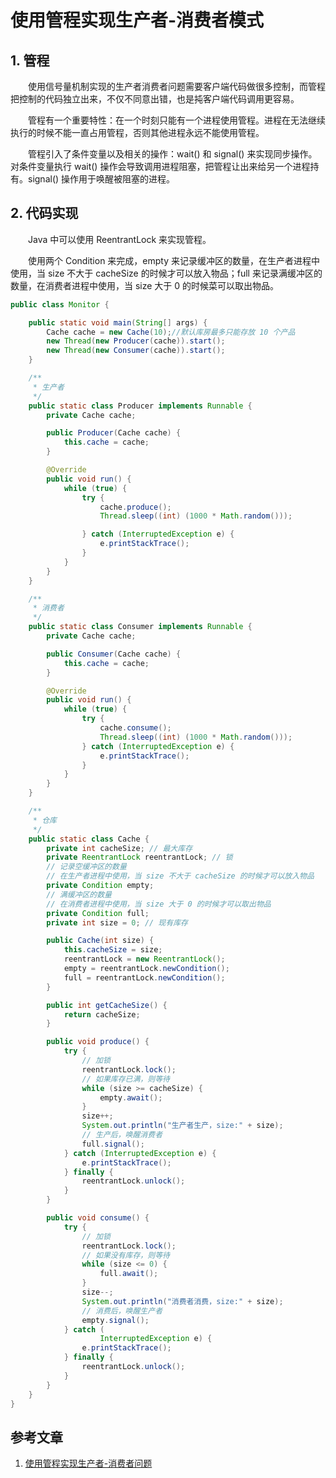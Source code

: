 # 使用管程实现生产者-消费者模式

## 1. 管程

　　使用信号量机制实现的生产者消费者问题需要客户端代码做很多控制，而管程把控制的代码独立出来，不仅不同意出错，也是扽客户端代码调用更容易。

　　管程有一个重要特性：在一个时刻只能有一个进程使用管程。进程在无法继续执行的时候不能一直占用管程，否则其他进程永远不能使用管程。

　　管程引入了条件变量以及相关的操作：wait() 和 signal() 来实现同步操作。对条件变量执行 wait() 操作会导致调用进程阻塞，把管程让出来给另一个进程持有。signal() 操作用于唤醒被阻塞的进程。

## 2. 代码实现

　　Java 中可以使用 ReentrantLock 来实现管程。

　　使用两个 Condition 来完成，empty 来记录缓冲区的数量，在生产者进程中使用，当 size 不大于 cacheSize 的时候才可以放入物品；full 来记录满缓冲区的数量，在消费者进程中使用，当 size 大于 0 的时候菜可以取出物品。

```java
public class Monitor {

    public static void main(String[] args) {
        Cache cache = new Cache(10);//默认库房最多只能存放 10 个产品
        new Thread(new Producer(cache)).start();
        new Thread(new Consumer(cache)).start();
    }

    /**
     * 生产者
     */
    public static class Producer implements Runnable {
        private Cache cache;

        public Producer(Cache cache) {
            this.cache = cache;
        }

        @Override
        public void run() {
            while (true) {
                try {
                    cache.produce();
                    Thread.sleep((int) (1000 * Math.random()));

                } catch (InterruptedException e) {
                    e.printStackTrace();
                }
            }
        }
    }

    /**
     * 消费者
     */
    public static class Consumer implements Runnable {
        private Cache cache;

        public Consumer(Cache cache) {
            this.cache = cache;
        }

        @Override
        public void run() {
            while (true) {
                try {
                    cache.consume();
                    Thread.sleep((int) (1000 * Math.random()));
                } catch (InterruptedException e) {
                    e.printStackTrace();
                }
            }
        }
    }

    /**
     * 仓库
     */
    public static class Cache {
        private int cacheSize; // 最大库存
        private ReentrantLock reentrantLock; // 锁
        // 记录空缓冲区的数量
        // 在生产者进程中使用，当 size 不大于 cacheSize 的时候才可以放入物品
        private Condition empty;
        // 满缓冲区的数量
        // 在消费者进程中使用，当 size 大于 0 的时候才可以取出物品
        private Condition full;
        private int size = 0; // 现有库存

        public Cache(int size) {
            this.cacheSize = size;
            reentrantLock = new ReentrantLock();
            empty = reentrantLock.newCondition();
            full = reentrantLock.newCondition();
        }

        public int getCacheSize() {
            return cacheSize;
        }

        public void produce() {
            try {
                // 加锁
                reentrantLock.lock();
                // 如果库存已满，则等待
                while (size >= cacheSize) {
                    empty.await();
                }
                size++;
                System.out.println("生产者生产，size:" + size);
                // 生产后，唤醒消费者
                full.signal();
            } catch (InterruptedException e) {
                e.printStackTrace();
            } finally {
                reentrantLock.unlock();
            }
        }

        public void consume() {
            try {
                // 加锁
                reentrantLock.lock();
                // 如果没有库存，则等待
                while (size <= 0) {
                    full.await();
                }
                size--;
                System.out.println("消费者消费，size:" + size);
                // 消费后，唤醒生产者
                empty.signal();
            } catch (
                    InterruptedException e) {
                e.printStackTrace();
            } finally {
                reentrantLock.unlock();
            }
        }
    }
}
```


## 参考文章
1. [使用管程实现生产者-消费者问题](https://blog.csdn.net/kinnisoy/article/details/102999857)